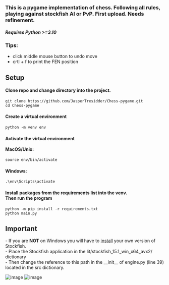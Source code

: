 <h3>This is a pygame implementation of chess. Following all rules, playing against stockfish AI or PvP.
First upload. Needs refinement. </h3>

<h5>Requires Python >=3.10</h5>

### Tips:
- click middle mouse button to undo move 
- crtl + f to print the FEN position


## Setup
<h4>Clone repo and change directory into the project.</h4>
<code>git clone https://github.com/JasperTresidder/Chess-pygame.git </code><br>
<code>cd Chess-pygame</code>
<h4>Create a virtual environment</h4>
<code>python -m venv env</code>
<h4>Activate the virtual environment 
<br><br>
MacOS/Unix:</h4>
<code>source env/bin/activate</code>
<h4>Windows:</h4>
<code>.\env\Scripts\activate</code>
<h4>Install packages from the requirements list into the venv. <br> Then run the program</h4>
<code>python -m pip install -r requirements.txt </code><br>
<code>python main.py</code>

## Important
<div class="box">
- If you are <b>NOT</b> on Windows you will have to <a href="https://stockfishchess.org/download/">install</a> your own version of Stockfish.<br>
- Place the Stockfish application in the lit/stockfish_15.1_win_x64_avx2/ dictionary<br>
- Then change the reference to this path in the __init__ of engine.py (line 39) located in the src dictionary. 
</div>

![image](https://github.com/JasperTresidder/Chess-pygame/assets/51917264/2665b390-faa4-41a9-aff3-b8b0884b3623)
![image](https://github.com/JasperTresidder/Chess-pygame/assets/51917264/f5e4a61b-5c11-4e92-93ff-e2bcb222ed1c)
